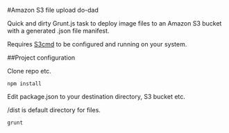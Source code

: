 #Amazon S3 file upload do-dad

Quick and dirty Grunt.js task to deploy image files to an Amazon S3 bucket with a generated .json file manifest.

Requires [S3cmd](http://s3tools.org/s3cmd) to be configured and running on your system.

##Project configuration

Clone repo etc.

```shell
npm install
```

Edit package.json to your destination directory, S3 bucket etc.

/dist is default directory for files.

```shell
grunt
```